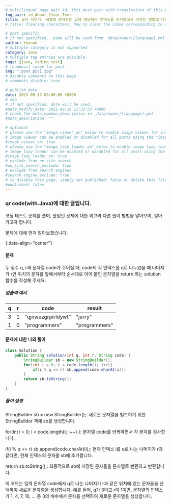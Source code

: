 ```yaml
---
# multilingual page pair id, this must pair with translations of this page. (This name must be unique)
lng_pair: id_About_Clear_Text
title: 글자 지우기, 배열에 존재하는 값에 해당하는 인덱스를 문자열에서 지우는 방법에 대하여(with.Java)
# title: Clearing characters, how to clear the index corresponding to a value present in an array from a string (with.Java)

# post specific
# if not specified, .name will be used from _data/owner/[language].yml
author: Yeonuk
# multiple category is not supported
category: Java
# multiple tag entries are possible
tags: [java, coding test]
# thumbnail image for post
img: ":post_pic1.jpg"
# disable comments on this page
# comments_disable: true

# publish date
date: 2023-09-17 09:00:00 +0900
# seo
# if not specified, date will be used.
#meta_modify_date: 2021-08-10 11:32:53 +0900
# check the meta_common_description in _data/owner/[language].yml
#meta_description: ""

# optional
# please use the "image_viewer_on" below to enable image viewer for individual pages or posts (_posts/ or [language]/_posts folders).
# image viewer can be enabled or disabled for all posts using the "image_viewer_posts: true" setting in _data/conf/main.yml.
#image_viewer_on: true
# please use the "image_lazy_loader_on" below to enable image lazy loader for individual pages or posts (_posts/ or [language]/_posts folders).
# image lazy loader can be enabled or disabled for all posts using the "image_lazy_loader_posts: true" setting in _data/conf/main.yml.
#image_lazy_loader_on: true
# exclude from on site search
#on_site_search_exclude: true
# exclude from search engines
#search_engine_exclude: true
# to disable this page, simply set published: false or delete this file
#published: false
---
```


<!-- outline-start -->

### qr code(with.Java)에 대한 글입니다.

코딩 테스트 문제를 풀며, 풀었던 문제에 대한 회고와 다른 풀이 방법을 알아보며, 알아가고자 합니다.

문제에 대해 먼저 알아보겠습니다.

{:data-align="center"}

<!-- outline-end -->

#### 문제

두 정수 q, r과 문자열 code가 주어질 때, code의 각 인덱스를 q로 나누었을 때 나머지가 r인 위치의 문자를 앞에서부터 순서대로 이어 붙인 문자열을 return 하는 solution 함수를 작성해 주세요.

##### 입출력 예시

| q   | r   | code               | result        |
| --- | --- | ------------------ | ------------- |
| 3   | 1   | "qjnwezgrpirldywt" | "jerry"       |
| 1   | 0   | "programmers"      | "programmers" |

<!-- | i   | arr[i] | stk     |
| --- | ------ | ------- |
| 0   | 1      | []      |
| 1   | 4      | [1]     | -->

#### 문제에 대한 나의 풀이

```java
class Solution {
    public String solution(int q, int r, String code) {
        StringBuilder sb = new StringBuilder();
        for(int i = 0; i < code.length(); i++){
            if(i % q == r) sb.append(code.charAt(i));
        }
        return sb.toString();
    }
}
```

##### 풀이 설명

StringBuilder sb = new StringBuilder();: 새로운 문자열을 빌드하기 위한 StringBuilder 객체 sb를 생성합니다.

for(int i = 0; i < code.length(); i++) {: 문자열 code를 반복하면서 각 문자를 검사합니다.

if(i % q == r) sb.append(code.charAt(i));: 현재 인덱스 i를 q로 나눈 나머지가 r과 같다면, 현재 인덱스의 문자를 sb에 추가합니다.

return sb.toString();: 최종적으로 sb에 저장된 문자들을 문자열로 변환하고 반환합니다.

이 코드는 입력 문자열 code에서 q로 나눈 나머지가 r과 같은 위치에 있는 문자들을 선택하여 새로운 문자열을 생성합니다. 예를 들어, q가 3이고 r이 1이면, 문자열의 인덱스가 1, 4, 7, 10, ... 등 3의 배수에서 문자를 선택하여 새로운 문자열을 생성합니다.
